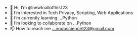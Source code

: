 - 👋 Hi, I’m @newtoallofthis123
- 👀 I’m interested in Tech Privacy, Scripting, Web Applications
- 🌱 I’m currently learning ...Python
- 💞️ I’m looking to collaborate on ...Python
- 📫 How to reach me ...noobscience123@gmail.com

<!---
newtoallofthis123/newtoallofthis123 is a ✨ special ✨ repository because its `README.md` (this file) appears on your GitHub profile.
You can click the Preview link to take a look at your changes.
--->
